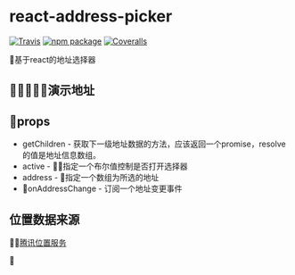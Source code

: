 # react-address-picker

[![Travis][build-badge]][build]
[![npm package][npm-badge]][npm]
[![Coveralls][coveralls-badge]][coveralls]

基于react的地址选择器

## 演示地址

## props

- getChildren - 获取下一级地址数据的方法，应该返回一个promise，resolve的值是地址信息数组。
- active - 指定一个布尔值控制是否打开选择器
- address - 指定一个数组为所选的地址
- onAddressChange - 订阅一个地址变更事件


## 位置数据来源

[腾讯位置服务](URL 'http://lbs.qq.com/webservice_v1/index.html')



[build-badge]: https://img.shields.io/travis/user/repo/master.png?style=flat-square
[build]: https://travis-ci.org/user/repo

[npm-badge]: https://img.shields.io/npm/v/npm-package.png?style=flat-square
[npm]: https://www.npmjs.org/package/npm-package

[coveralls-badge]: https://img.shields.io/coveralls/user/repo/master.png?style=flat-square
[coveralls]: https://coveralls.io/github/user/repo
